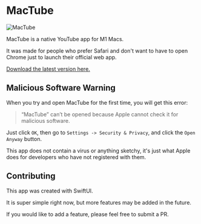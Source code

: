 # MacTube

![MacTube](https://i.imgur.com/IdCeRJF.png)

MacTube is a native YouTube app for M1 Macs. 

It was made for people who prefer Safari and don't want to have to open Chrome just to launch their official web app.

[Download the latest version here.](https://github.com/diontron/MacTube/releases/download/1.0.0/MacTube.app.zip)

## Malicious Software Warning

When you try and open MacTube for the first time, you will get this error:

> “MacTube” can’t be opened because Apple cannot check it for malicious software.

Just click `OK`, then go to `Settings -> Security & Privacy`, and click the `Open Anyway` button.

This app does not contain a virus or anything sketchy, it's just what Apple does for developers who have not registered with them.

## Contributing

This app was created with SwiftUI.

It is super simple right now, but more features may be added in the future.

If you would like to add a feature, please feel free to submit a PR.
